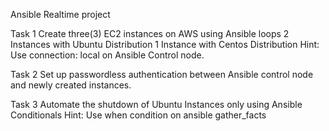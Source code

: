 Ansible Realtime project


Task 1
Create three(3) EC2 instances on AWS using Ansible loops
2 Instances with Ubuntu Distribution
1 Instance with Centos Distribution
Hint: Use connection: local on Ansible Control node.

Task 2
Set up passwordless authentication between Ansible control node and newly created instances.

Task 3
Automate the shutdown of Ubuntu Instances only using Ansible Conditionals
Hint: Use when condition on ansible gather_facts
